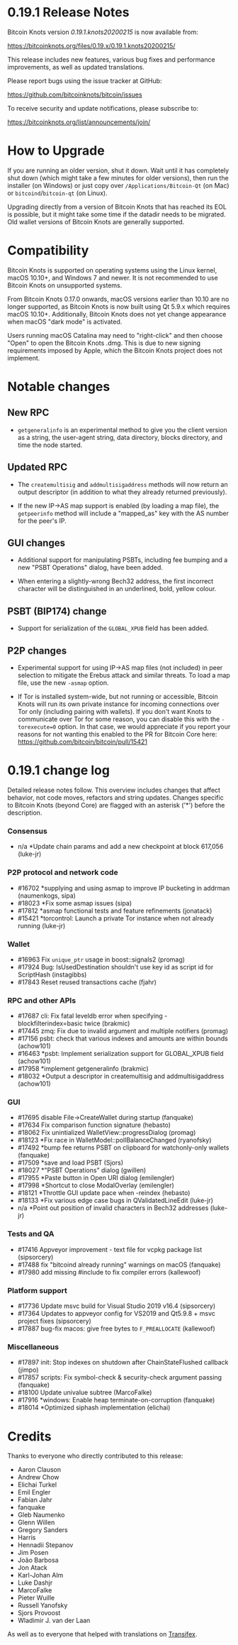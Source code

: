 0.19.1 Release Notes
===============================

Bitcoin Knots version *0.19.1.knots20200215* is now available from:

  <https://bitcoinknots.org/files/0.19.x/0.19.1.knots20200215/>

This release includes new features, various bug fixes and performance
improvements, as well as updated translations.

Please report bugs using the issue tracker at GitHub:

  <https://github.com/bitcoinknots/bitcoin/issues>

To receive security and update notifications, please subscribe to:

  <https://bitcoinknots.org/list/announcements/join/>

How to Upgrade
==============

If you are running an older version, shut it down. Wait until it has completely
shut down (which might take a few minutes for older versions), then run the
installer (on Windows) or just copy over `/Applications/Bitcoin-Qt` (on Mac)
or `bitcoind`/`bitcoin-qt` (on Linux).

Upgrading directly from a version of Bitcoin Knots that has reached its EOL is
possible, but it might take some time if the datadir needs to be migrated. Old
wallet versions of Bitcoin Knots are generally supported.

Compatibility
==============

Bitcoin Knots is supported on operating systems using the Linux kernel,
macOS 10.10+, and Windows 7 and newer. It is not recommended to use
Bitcoin Knots on unsupported systems.

From Bitcoin Knots 0.17.0 onwards, macOS versions earlier than 10.10 are no
longer supported, as Bitcoin Knots is now built using Qt 5.9.x which requires
macOS 10.10+. Additionally, Bitcoin Knots does not yet change appearance when
macOS "dark mode" is activated.

Users running macOS Catalina may need to "right-click" and then choose "Open"
to open the Bitcoin Knots .dmg. This is due to new signing requirements
imposed by Apple, which the Bitcoin Knots project does not implement.

Notable changes
===============

New RPC
-------

- `getgeneralinfo` is an experimental method to give you the client version as
  a string, the user-agent string, data directory, blocks directory, and time
  the node started.

Updated RPC
-----------

- The `createmultisig` and `addmultisigaddress` methods will now return an
  output descriptor (in addition to what they already returned previously).

- If the new IP->AS map support is enabled (by loading a map file), the
  `getpeerinfo` method will include a "mapped_as" key with the AS number for
  the peer's IP.

GUI changes
-----------

- Additional support for manipulating PSBTs, including fee bumping and a new
  "PSBT Operations" dialog, have been added.

- When entering a slightly-wrong Bech32 address, the first incorrect character
  will be distinguished in an underlined, bold, yellow colour.

PSBT (BIP174) change
--------------------

- Support for serialization of the `GLOBAL_XPUB` field has been added.

P2P changes
-----------

- Experimental support for using IP->AS map files (not included) in peer
  selection to mitigate the Erebus attack and similar threats. To load a map
  file, use the new `-asmap` option.

- If Tor is installed system-wide, but not running or accessible, Bitcoin Knots
  will run its own private instance for incoming connections over Tor only
  (including pairing with wallets). If you don't want Knots to communicate over
  Tor for some reason, you can disable this with the `-torexecute=0` option.
  In that case, we would appreciate if you report your reasons for not wanting
  this enabled to the PR for Bitcoin Core here:
      https://github.com/bitcoin/bitcoin/pull/15421

0.19.1 change log
=================

Detailed release notes follow. This overview includes changes that affect
behavior, not code moves, refactors and string updates. Changes specific to
Bitcoin Knots (beyond Core) are flagged with an asterisk ('*') before the
description.

### Consensus
- n/a    *Update chain params and add a new checkpoint at block 617,056 (luke-jr)

### P2P protocol and network code
- #16702 *supplying and using asmap to improve IP bucketing in addrman (naumenkogs, sipa)
- #18023 *Fix some asmap issues (sipa)
- #17812 *asmap functional tests and feature refinements (jonatack)
- #15421 *torcontrol: Launch a private Tor instance when not already running (luke-jr)

### Wallet
- #16963 Fix `unique_ptr` usage in boost::signals2 (promag)
- #17924 Bug: IsUsedDestination shouldn't use key id as script id for ScriptHash (instagibbs)
- #17843 Reset reused transactions cache (fjahr)

### RPC and other APIs
- #17687 cli: Fix fatal leveldb error when specifying -blockfilterindex=basic twice (brakmic)
- #17445 zmq: Fix due to invalid argument and multiple notifiers (promag)
- #17156 psbt: check that various indexes and amounts are within bounds (achow101)
- #16463 *psbt: Implement serialization support for GLOBAL_XPUB field (achow101)
- #17958 *implement getgeneralinfo (brakmic)
- #18032 *Output a descriptor in createmultisig and addmultisigaddress (achow101)

### GUI
- #17695 disable File-\>CreateWallet during startup (fanquake)
- #17634 Fix comparison function signature (hebasto)
- #18062 Fix unintialized WalletView::progressDialog (promag)
- #18123 *Fix race in WalletModel::pollBalanceChanged (ryanofsky)
- #17492 *bump fee returns PSBT on clipboard for watchonly-only wallets (fanquake)
- #17509 *save and load PSBT (Sjors)
- #18027 *"PSBT Operations" dialog (gwillen)
- #17955 *Paste button in Open URI dialog (emilengler)
- #17998 *Shortcut to close ModalOverlay (emilengler)
- #18121 *Throttle GUI update pace when -reindex (hebasto)
- #18133 *Fix various edge case bugs in QValidatedLineEdit (luke-jr)
- n/a    *Point out position of invalid characters in Bech32 addresses (luke-jr)

### Tests and QA
- #17416 Appveyor improvement - text file for vcpkg package list (sipsorcery)
- #17488 fix "bitcoind already running" warnings on macOS (fanquake)
- #17980 add missing #include to fix compiler errors (kallewoof)

### Platform support
- #17736 Update msvc build for Visual Studio 2019 v16.4 (sipsorcery)
- #17364 Updates to appveyor config for VS2019 and Qt5.9.8 + msvc project fixes (sipsorcery)
- #17887 bug-fix macos: give free bytes to `F_PREALLOCATE` (kallewoof)

### Miscellaneous
- #17897 init: Stop indexes on shutdown after ChainStateFlushed callback (jimpo)
- #17857 scripts: Fix symbol-check & security-check argument passing (fanquake)
- #18100 Update univalue subtree (MarcoFalke)
- #17916 *windows: Enable heap terminate-on-corruption (fanquake)
- #18014 *Optimized siphash implementation (elichai)

Credits
=======

Thanks to everyone who directly contributed to this release:

- Aaron Clauson
- Andrew Chow
- Elichai Turkel
- Emil Engler
- Fabian Jahr
- fanquake
- Gleb Naumenko
- Glenn Willen
- Gregory Sanders
- Harris
- Hennadii Stepanov
- Jim Posen
- João Barbosa
- Jon Atack
- Karl-Johan Alm
- Luke Dashjr
- MarcoFalke
- Pieter Wuille
- Russell Yanofsky
- Sjors Provoost
- Wladimir J. van der Laan

As well as to everyone that helped with translations on
[Transifex](https://www.transifex.com/bitcoin/bitcoin/).

